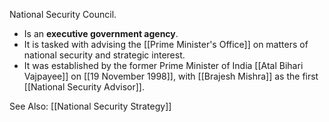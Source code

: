 National Security Council.

- Is an **executive government agency**.
- It is tasked with advising the [[Prime Minister's Office]] on matters of national security and strategic interest. 
- It was established by the former Prime Minister of India [[Atal Bihari Vajpayee]] on [[19 November 1998]], with [[Brajesh Mishra]] as the first [[National Security Advisor]].

See Also:
[[National Security Strategy]]